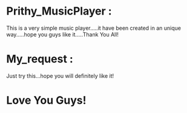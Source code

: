 # Prithy_MusicPlayer :
This is a very simple music player.....it have been created in an unique way.....hope you guys like it.....Thank You All!
# My_request :
Just try this...hope you will definitely like it!
# Love You Guys!


